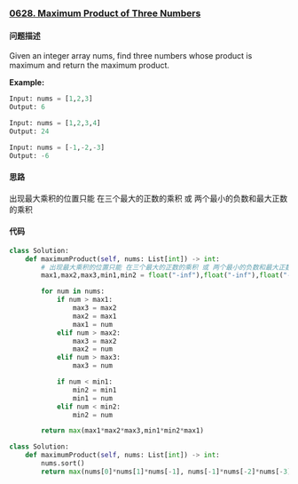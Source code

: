 ### [0628. Maximum Product of Three Numbers](https://leetcode-cn.com/problems/maximum-product-of-three-numbers/)

#### 问题描述
Given an integer array nums, find three numbers whose product is maximum and return the maximum product.

**Example:**
```python
Input: nums = [1,2,3]
Output: 6
```
```python
Input: nums = [1,2,3,4]
Output: 24
```
```python
Input: nums = [-1,-2,-3]
Output: -6
```

#### 思路
出现最大乘积的位置只能 在三个最大的正数的乘积 或 两个最小的负数和最大正数的乘积

#### 代码

```python
class Solution:
    def maximumProduct(self, nums: List[int]) -> int:
        # 出现最大乘积的位置只能 在三个最大的正数的乘积 或 两个最小的负数和最大正数的乘积
        max1,max2,max3,min1,min2 = float("-inf"),float("-inf"),float("-inf"),float("inf"),float("inf")

        for num in nums:
            if num > max1:
                max3 = max2
                max2 = max1
                max1 = num
            elif num > max2:
                max3 = max2
                max2 = num
            elif num > max3:
                max3 = num

            if num < min1:
                min2 = min1
                min1 = num
            elif num < min2:
                min2 = num

        return max(max1*max2*max3,min1*min2*max1)
```
```python
class Solution:
    def maximumProduct(self, nums: List[int]) -> int:
        nums.sort()
        return max(nums[0]*nums[1]*nums[-1], nums[-1]*nums[-2]*nums[-3])Z
```